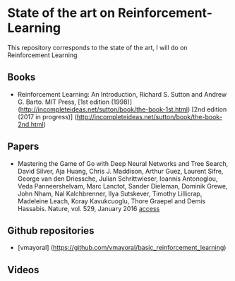 # State of the art on Reinforcement-Learning

This repository corresponds to the state of the art, I will do on Reinforcement Learning

## Books

* Reinforcement Learning: An Introduction, Richard S. Sutton and Andrew G. Barto. MIT Press, [1st edition (1998)] (http://incompleteideas.net/sutton/book/the-book-1st.html) [2nd edition (2017 in progress)] (http://incompleteideas.net/sutton/book/the-book-2nd.html)

## Papers

* Mastering the Game of Go with Deep Neural Networks and Tree Search, David Silver, Aja Huang, Chris J. Maddison, Arthur Guez, Laurent Sifre, George van den Driessche, Julian Schrittwieser, Ioannis Antonoglou, Veda Panneershelvam, Marc Lanctot, Sander Dieleman, Dominik Grewe, John Nham, Nal Kalchbrenner, Ilya Sutskever, Timothy Lillicrap, Madeleine Leach, Koray Kavukcuoglu, Thore Graepel and Demis Hassabis. Nature, vol. 529, January 2016 [access](https://storage.googleapis.com/deepmind-media/alphago/AlphaGoNaturePaper.pdf)

## Github repositories

* [vmayoral] (https://github.com/vmayoral/basic_reinforcement_learning)

## Videos




